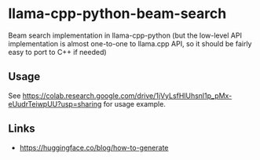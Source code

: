 # llama-cpp-python-beam-search
Beam search implementation in llama-cpp-python (but the low-level API implementation is almost one-to-one to llama.cpp API, so it should be fairly easy to port to C++ if needed)

## Usage

See https://colab.research.google.com/drive/1jVyLsfHlUhsnl1p_pMx-eUudrTeiwpUU?usp=sharing for usage example.

## Links

- https://huggingface.co/blog/how-to-generate
